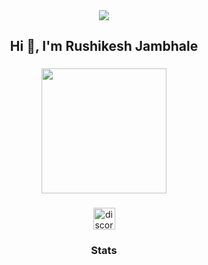 <div align="center">
  <img src="https://visitor-badge.laobi.icu/badge?page_id=Rushikeshjambhale.Rushikeshjambhale&left_text=Rushikeshjambhale143"  />
</div>

###

<h2 align="center">Hi 👋, I'm  Rushikesh Jambhale</h2>

###

<div align="center">
  <img height="200" src="https://camo.githubusercontent.com/63fb68fa07ebc7468bbd74eb785b8fd6fcfccc7196187b8416eec1e246f9965d/68747470733a2f2f63646e2e646973636f72646170702e636f6d2f6174746163686d656e74732f313130383031373038313237313731373935312f313138353633313732323434303736313530342f746573742d747970696e672e6769663f65783d36353930353039362669733d363537646462393626686d3d6630663031653665393634373134363937663634343136313934393835656137376232373566323933373565663162373964383135376234383734313766366326"  />
</div>

###

<div align="center">
  <a href="https://discord.com/users/876529960980987904" target="_blank">
    <img src="https://img.shields.io/static/v1?message=Discord&logo=discord&label=&color=7289DA&logoColor=white&labelColor=&style=flat" height="35" alt="discord logo"  />
  </a>
</div>

<h3 align="center">Stats</h3>

 <!-- [![Discord Presence](https://lanyard.cnrad.dev/api/876529960980987904)](https://discord.com/users/876529960980987904) -->

</div>


###
